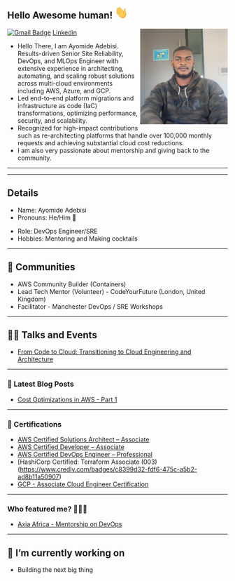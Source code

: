 <h2> Hello Awesome human! <img src="https://raw.githubusercontent.com/ABSphreak/ABSphreak/master/gifs/Hi.gif" width="30px"></h2>

<img align='right' src="https://raw.githubusercontent.com/alsaheem/alsaheem/main/adebisi-ayomide-picture.png" width='200"'>

[![Gmail Badge](https://img.shields.io/badge/-adebisiayomide07@gmail.com-c14438?style=flat-square&logo=Gmail&logoColor=white&link=mailto:adebisiayomide07@gmail.com)](mailto:adebisiayomide07@gmail.com) [Linkedin](https://www.linkedin.com/in/adebisi-ayomide/) 

- Hello There, I am Ayomide Adebisi. Results-driven Senior Site Reliability, DevOps, and MLOps Engineer with extensive experience in architecting, automating, and scaling robust solutions across multi-cloud environments including AWS, Azure, and GCP.
- Led end-to-end platform migrations and infrastructure as code (IaC) transformations, optimizing performance, security, and scalability.
- Recognized for high-impact contributions such as re-architecting platforms that handle over 100,000 monthly requests and achieving substantial cloud cost reductions.  
- I am also very passionate about mentorship and giving back to the community.

---
    
---

## Details
- Name: Ayomide Adebisi
- Pronouns: He/Him :man:
<!-- - Presentations -->
- Role: DevOps Engineer/SRE
- Hobbies: Mentoring and Making cocktails

---

## 👯 Communities
- AWS Community Builder (Containers)
- Lead Tech Mentor (Volunteer) - CodeYourFuture (London, United Kingdom)
- Facilitator - Manchester DevOps / SRE Workshops

---

## 📣📣 Talks and Events
- [From Code to Cloud: Transitioning to Cloud Engineering and Architecture](https://www.meetup.com/manchester-devops-sre-workshops/events/302490414)

---

### 📕 Latest Blog Posts

<!-- BLOG-POST-LIST:START -->

- [Cost Optimizations in AWS - Part 1](https://dev.to/alsaheem/cost-optimizations-in-aws-part-1-25mn)

---

### 📕 Certifications

- [AWS Certified Solutions Architect – Associate](https://www.credly.com/badges/04ca2519-9167-4197-89a6-841e80f8d6e5)
- [AWS Certified Developer – Associate](https://www.credly.com/badges/ddd0daaa-4ea3-4da7-906b-dab4875ae535)
- [AWS Certified DevOps Engineer – Professional](https://www.credly.com/badges/255f91c8-effb-4cfc-9ab2-633e4daf13d4)
- [HashiCorp Certified: Terraform Associate (003)(https://www.credly.com/badges/c8399d32-fdf6-475c-a5b2-ad8b11a50907)
- [GCP - Associate Cloud Engineer Certification](https://www.credly.com/badges/3f80f9ba-022a-43d9-a8ad-eb2fdbb052d7)

---

### Who featured me? 🥳🫢🤩 
- [Axia Africa - Mentorship on DevOps](https://x.com/link/link)

---

## 🔭 I’m currently working on
- Building the next big thing

